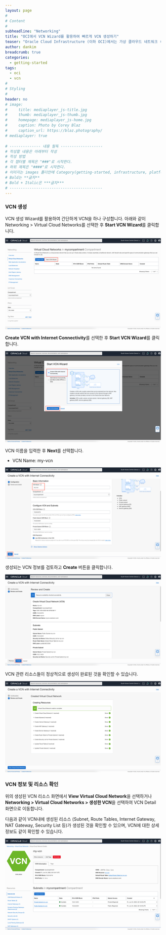 ```yaml
---
layout: page
#
# Content
#
subheadline: "Networking"
title: "OCI에서 VCN Wizard를 활용하여 빠르게 VCN 생성하기"
teaser: "Oracle Cloud Infrastructure (이하 OCI)에서는 가상 클라우드 네트워크 (VCN)을 쉽게 생성할 수 있도록 도와주는 Quick Wizard를 제공합니다. 이번 포스팅에서는 Quick Wizard를 활용하여 빠르게 VCN을 생성하는 방법에 대해서 알아봅니다."
author: dankim
breadcrumb: true
categories:
  - getting-started
tags:
  - oci
  - vcn
#
# Styling
#
header: no
# image:
#     title: mediaplayer_js-title.jpg
#     thumb: mediaplayer_js-thumb.jpg
#     homepage: mediaplayer_js-home.jpg
#     caption: Photo by Corey Blaz
#     caption_url: https://blaz.photography/
# mediaplayer: true

# -------------- 내용 필독 -------------------
# 작성할 내용은 아래부터 작성
# 작성 방법
# 각 챕터별 제목은 "###"로 시작한다.
# 하위 제목은 "####"로 시작한다.
# 이미지는 images 폴더안에 Category(getting-started, infrastructure, platform, database, aiml)에 넣고 사용 시 "../../images/카테고리명/이미지" 형태로 참조한다.
# Bold는 **글자**
# Bold + Italic은 ***글자***
# ------------------------------------------
---
```


### VCN 생성
VCN 생성 Wizard를 활용하여 간단하게 VCN을 하나 구성합니다. 아래와 같이 Networking > Virtual Cloud Networks를 선택한 후 **Start VCN Wizard**를 클릭합니다.

![](/assets/img/getting-started/create-vcn-1.png)

**Create VCN with Internet Connectivity**를 선택한 후 **Start VCN Wizard**를 클릭합니다.

![](/assets/img/getting-started/create-vcn-2.png)

VCN 이름을 입력한 후 **Next**를 선택합니다.
- VCN Name: my-vcn

![](/assets/img/getting-started/create-vcn-3.png)

생성되는 VCN 정보를 검토하고 **Create** 버튼을 클릭합니다.

![](/assets/img/getting-started/create-vcn-4.png)

VCN 관련 리소스들이 정상적으로 생성이 완료된 것을 확인할 수 있습니다.

![](/assets/img/getting-started/create-vcn-5.png)

### VCN 정보 및 리소스 확인
위의 생성된 VCN 리소스 화면에서 **View Virtual Cloud Network**을 선택하거나 **Networking > Virtual Cloud Networks > 생성한 VCN**을 선택하여 VCN Detail 화면으로 이동합니다.

다음과 같이 VCN내에 생성된 리소스 (Subnet, Route Tables, Internet Gateway, NAT Gateway, Security List 등)가 생성된 것을 확인할 수 있으며, VCN에 대한 상세 정보도 같이 확인할 수 있습니다.

![](/assets/img/getting-started/create-vcn-6.png)